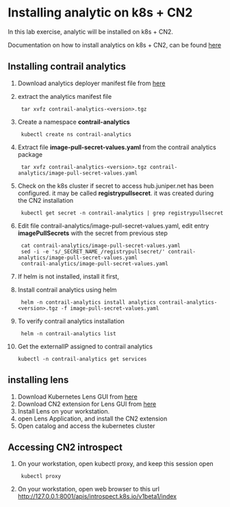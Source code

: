 # Installing analytic on k8s + CN2
In this lab exercise, analytic will be installed on k8s + CN2.

Documentation on how to install analytics on k8s + CN2, can be found [here](https://www.juniper.net/documentation/us/en/software/cn-cloud-native22/cn-cloud-native-k8s-install-and-lcm/cn-cloud-native-upstream-install-and-lcm/topics/task/cn-cloud-native-k8s-install-analytics.html)

## Installing contrail analytics

1. Download analytics deployer manifest file from [here](https://support.juniper.net/support/downloads/?p=contrail-networking)
2. extract the analytics manifest file

        tar xvfz contrail-analytics-<version>.tgz
3. Create a namespace **contrail-analytics**

        kubectl create ns contrail-analytics

4. Extract file **image-pull-secret-values.yaml** from the contrail analytics package

        tar xvfz contrail-analytics-<version>.tgz contrail-analytics/image-pull-secret-values.yaml
5. Check on the k8s cluster if secret to access hub.juniper.net has been configured. it may be called **registrypullsecret**. it was created during the CN2 installation

        kubectl get secret -n contrail-analytics | grep registrypullsecret

6. Edit file contrail-analytics/image-pull-secret-values.yaml, edit entry **imagePullSecrets** with the secret from previous step

        cat contrail-analytics/image-pull-secret-values.yaml
        sed -i -e 's/_SECRET_NAME_/registrypullsecret/' contrail-analytics/image-pull-secret-values.yaml
        contrail-analytics/image-pull-secret-values.yaml
7. If helm is not installed, install it first,
8. Install contrail analytics using helm

        helm -n contrail-analytics install analytics contrail-analytics-<version>.tgz -f image-pull-secret-values.yaml

9. To verify contrail analytics installation 

        helm -n contrail-analytics list

10. Get the externalIP assigned to contrail analytics

        kubectl -n contrail-analytics get services

## installing lens
1. Download Kubernetes Lens GUI from [here](https://k8slens.dev/)
2. Download CN2 extension for Lens GUI from [here](https://github.com/Juniper/contrail-networking/tree/main/lens-extension)
3. Install Lens on your workstation.
4. open Lens Application, and install the CN2 extension
5. Open catalog and access the kubernetes cluster

## Accessing CN2 introspect
1. On your workstation, open kubectl proxy, and keep this session open 

        kubectl proxy 

2. On your workstation, open web browser to this url http://127.0.0.1:8001/apis/introspect.k8s.io/v1beta1/index



